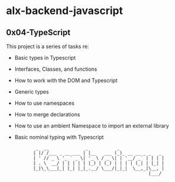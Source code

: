 # alx-backend-javascript

## 0x04-TypeScript
This project is a series of tasks re:
  * Basic types in Typescript
  * Interfaces, Classes, and functions
  * How to work with the DOM and Typescript
  * Generic types
  * How to use namespaces
  * How to merge declarations
  * How to use an ambient Namespace to import an external library
  * Basic nominal typing with Typescript

                _  __              _           _
               | |/ /___ _ __ ___ | |__   ___ (_)_ __ __ _ _   _
               | ' // _ \ '_ ` _ \| '_ \ / _ \| | '__/ _` | | | |
               | . \  __/ | | | | | |_) | (_) | | | | (_| | |_| |
               |_|\_\___|_| |_| |_|_.__/ \___/|_|_|  \__,_|\__, |
                                                           |___/

